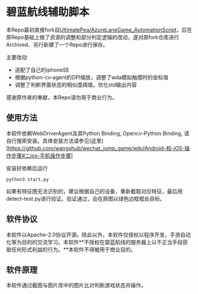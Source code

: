 # 碧蓝航线辅助脚本

本Repo最初直接fork自[UltimatePea/AzureLaneGame_AutomationScript](https://github.com/UltimatePea/AzureLaneGame_AutomationScript)，后在原Repo基础上做了资源的调整和部分判定逻辑的改动，遂对原fork仓库进行Archived、另行新建了一个Repo进行保存。<br/>

主要改动

- 适配了自己的iphoneSE
- 根据python-cv-agent的DPI缩放，调整了wda模拟触摸时的坐标值
- 调整了判断界面状态的相似度阈值，优化std输出内容

感谢原作者的奉献，本Repo请勿用于商业行为。

## 使用方法

本软件依赖WebDriverAgent及其Python Binding, Opencv-Python Binding, 请自行搜索安装。具体安装方法请参见(这里)[https://github.com/wangshub/wechat_jump_game/wiki/Android-和-iOS-操作步骤#二ios-手机操作步骤]

安装好依赖后运行

```
python3 start.py
```

如果有特征图无法识别的，建议根据自己的设备，重新截取对应特征，最后用detect-test.py进行验证。验证通过，会在原图以绿色边框框处目标。

## 软件协议

本软件以Apache-2.0协议开源。除此以外，本软件仅授权以程序开发，手游自动化等为目的的交流学习。本软件**不授权在碧蓝航线的服务器上以不正当手段获取任何形式利益的行为。**本软件不得被用于商业目的。

## 软件原理

本软件通过截图与图片库中的图片比对判断游戏状态并操作。

